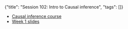 {"title": "Session 102: Intro to Causal inference", "tags": []}

* [Causal inference course](https://www.bradyneal.com/causal-inference-course)
* [Week 1 slides](https://www.bradyneal.com/slides/1%20-%20A%20Brief%20Introduction%20to%20Causal%20Inference.pdf)

